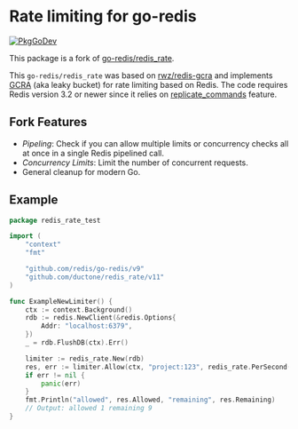 # Rate limiting for go-redis

[![PkgGoDev](https://pkg.go.dev/badge/github.com/ductone/redis_rate/v11)](https://pkg.go.dev/github.com/ductone/redis_rate/v11)

This package is a fork of [go-redis/redis_rate](https://github.com/go-redis/redis_rate).

This `go-redis/redis_rate` was based on [rwz/redis-gcra](https://github.com/rwz/redis-gcra) and
implements [GCRA](https://en.wikipedia.org/wiki/Generic_cell_rate_algorithm) (aka leaky bucket) for
rate limiting based on Redis. The code requires Redis version 3.2 or newer since it relies on
[replicate_commands](https://redis.io/commands/eval#replicating-commands-instead-of-scripts)
feature.

## Fork Features

- _Pipeling_: Check if you can allow multiple limits or concurrency checks all at once in a single
  Redis pipelined call.
- _Concurrency Limits_: Limit the number of concurrent requests.
- General cleanup for modern Go.

## Example

```go
package redis_rate_test

import (
	"context"
	"fmt"

	"github.com/redis/go-redis/v9"
	"github.com/ductone/redis_rate/v11"
)

func ExampleNewLimiter() {
	ctx := context.Background()
	rdb := redis.NewClient(&redis.Options{
		Addr: "localhost:6379",
	})
	_ = rdb.FlushDB(ctx).Err()

	limiter := redis_rate.New(rdb)
	res, err := limiter.Allow(ctx, "project:123", redis_rate.PerSecond(10))
	if err != nil {
		panic(err)
	}
	fmt.Println("allowed", res.Allowed, "remaining", res.Remaining)
	// Output: allowed 1 remaining 9
}
```

